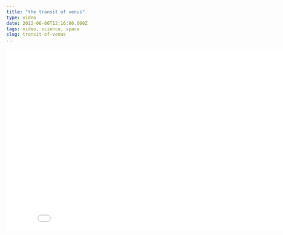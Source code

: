 ```yaml
---
title: "the transit of venus"
type: video
date: 2012-06-06T12:16:00.000Z
tags: video, science, space
slug: transit-of-venus
...
```


<iframe width="853" height="480" src="//www.youtube.com/embed/4Z9rM8ChTjY" frameborder="0" allowfullscreen></iframe>
